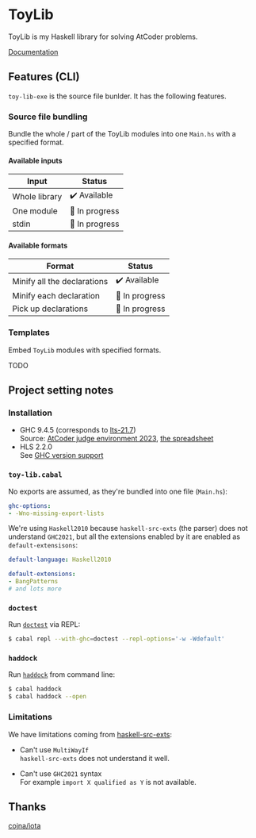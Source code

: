 # ToyLib

ToyLib is my Haskell library for solving AtCoder problems.

[Documentation](https://toyboot4e.github.io/toy-lib/)

## Features (CLI)

`toy-lib-exe` is the source file bunlder. It has the following features.

### Source file bundling

Bundle the whole / part of the ToyLib modules into one `Main.hs` with a specified format.

#### Available inputs

| Input         | Status                       |
|---------------|------------------------------|
| Whole library | :heavy_check_mark: Available |
| One module    | :construction: In progress   |
| stdin         | :construction: In progress   |

#### Available formats

| Format                      | Status                       |
|-----------------------------|------------------------------|
| Minify all the declarations | :heavy_check_mark: Available |
| Minify each declaration     | :construction: In progress   |
| Pick up declarations        | :construction: In progress   |

### Templates

Embed `ToyLib` modules with specified formats.

TODO

## Project setting notes

### Installation

- GHC 9.4.5 (corresponds to [lts-21.7](https://www.stackage.org/lts-21.7))  
  Source: [AtCoder judge environment 2023](https://img.atcoder.jp/file/language-update/language-list.html), [the spreadsheet](https://docs.google.com/spreadsheets/d/1HXyOXt5bKwhKWXruzUvfMFHQtBxfZQ0047W7VVObnXI/edit#gid=408033513&range=F38)
- HLS 2.2.0  
  See [GHC version support](https://haskell-language-server.readthedocs.io/en/latest/support/ghc-version-support.html)

### `toy-lib.cabal`

No exports are assumed, as they're bundled into one file (`Main.hs`):

```yaml
ghc-options:
- -Wno-missing-export-lists
```

We're using `Haskell2010` because `haskell-src-exts` (the parser) does not understand `GHC2021`, but all the extensions enabled by it are enabled as `default-extensisons`:

```yaml
default-language: Haskell2010

default-extensions:
- BangPatterns
# and lots more
```

### `doctest`

Run [`doctest`] via REPL:

```sh
$ cabal repl --with-ghc=doctest --repl-options='-w -Wdefault'
```

[`doctest`]: https://github.com/sol/doctest

### `haddock`

Run [`haddock`] from command line:

```sh
$ cabal haddock
$ cabal haddock --open
```

### Limitations

We have limitations coming from [haskell-src-exts](https://github.com/haskell-suite/haskell-src-exts):

- Can't use `MultiWayIf`  
  `haskell-src-exts` does not understand it well.

- Can't use `GHC2021` syntax  
  For example `import X qualified as Y` is not available.

## Thanks

[cojna/iota](https://github.com/cojna/iota)

[`haddock`]: https://haskell-haddock.readthedocs.io/en/latest/index.html

